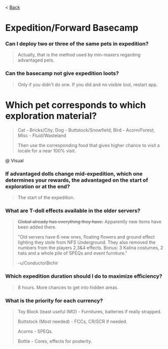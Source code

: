 < [Back](/GFL/mainpage)

# Expedition/Forward Basecamp

### Can I deploy two or three of the same pets in expedition?

> Actually, that is the method used by min-maxers regarding advantaged pets.

### Can the basecamp not give expedition loots?

> Only if you didn't do one. If you did and no visible loot, restart app.

# Which pet corresponds to which exploration material?

> Cat - Bricks/City; Dog - Buttstock/Snowfield; Bird - Acorn/Forest; Misc - Fluid/Wasteland
>
> Then use the corresponding food that gives higher chance to visit a locale for a near 100% visit.

@ Visual

### If advantaged dolls change mid-expedition, which one determines your rewards, the advantaged on the start of exploration or at the end?

> The start of the expedition.

### What are T-doll effects available in the older servers?

> ~~Global already has everything they have.~~ Apparently new items have been added there.
>
> "Old servers have 6 new ones, floating flowers and ground effect lighting they stole from NFS Underground. They also removed the numbers from the players 2,3&4 effects. Bonus: 3 Kalina costumes, 2 hats and a whole pile of SPEQs and event furniture."
>
> -u/ConductorBichir

### Which expedition duration should I do to maximize efficiency?

> 8 hours. More chances to get into hidden areas.

### What is the priority for each currency?

> Toy Block (least useful IMO) - Furnitures, batteries if really strapped.
>
> Buttstock (Most needed) - FCCs, CR/SCR if needed.
>
> Acorns - SPEQs.
>
> Bottle - Cores, effects for posterity.